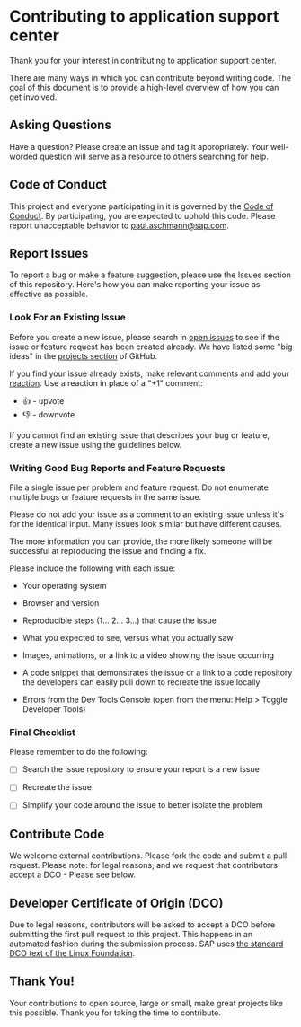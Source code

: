 
# Contributing to application support center

Thank you for your interest in contributing to application support center.

There are many ways in which you can contribute beyond writing code. The goal of this document is to provide a high-level overview of how you can get involved.

## Asking Questions

Have a question? Please create an issue and tag it appropriately. Your well-worded question will serve as a resource to others searching for help.

## Code of Conduct

This project and everyone participating in it is governed by the [Code of Conduct](CODE_OF_CONDUCT.md). By participating, you are expected to uphold this code. Please report unacceptable behavior to [paul.aschmann@sap.com](mailto:paul.aschmann@sap.com).

## Report Issues

To report a bug or make a feature suggestion, please use the Issues section of this repository. Here's how you can make reporting your issue as effective as possible.


### Look For an Existing Issue

Before you create a new issue, please search in [open issues](https://https://github.com/SAP/application-support-center/issues) to see if the issue or feature request has been created already. We have listed some "big ideas" in the [projects section](https://github.com/SAP/application-support-center/projects) of GitHub.

If you find your issue already exists, make relevant comments and add your [reaction](https://github.com/blog/2119-add-reactions-to-pull-requests-issues-and-comments). Use a reaction in place of a "+1" comment:

* 👍 - upvote
* 👎 - downvote

If you cannot find an existing issue that describes your bug or feature, create a new issue using the guidelines below.

### Writing Good Bug Reports and Feature Requests

File a single issue per problem and feature request. Do not enumerate multiple bugs or feature requests in the same issue.

Please do not add your issue as a comment to an existing issue unless it's for the identical input. Many issues look similar but have different causes.

The more information you can provide, the more likely someone will be successful at reproducing the issue and finding a fix.

Please include the following with each issue:

* Your operating system

* Browser and version

* Reproducible steps (1... 2... 3...) that cause the issue

* What you expected to see, versus what you actually saw

* Images, animations, or a link to a video showing the issue occurring

* A code snippet that demonstrates the issue or a link to a code repository the developers can easily pull down to recreate the issue locally

* Errors from the Dev Tools Console (open from the menu: Help > Toggle Developer Tools)

### Final Checklist

Please remember to do the following:

* [ ] Search the issue repository to ensure your report is a new issue

* [ ] Recreate the issue

* [ ] Simplify your code around the issue to better isolate the problem

## Contribute Code

We welcome external contributions. Please fork the code and submit a pull request. Please note: for legal reasons, and we request that contributors accept a DCO - Please see below.

## Developer Certificate of Origin (DCO)

Due to legal reasons, contributors will be asked to accept a DCO before submitting the first pull request to this project. This happens in an automated fashion during the submission process. SAP uses [the standard DCO text of the Linux Foundation](https://developercertificate.org/).

## Thank You!

Your contributions to open source, large or small, make great projects like this possible. Thank you for taking the time to contribute.